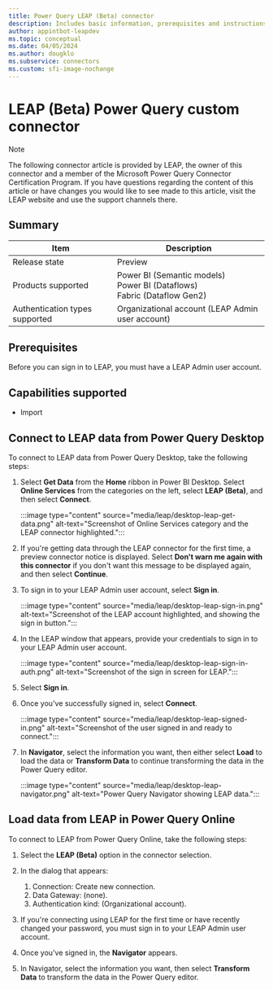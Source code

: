 ```yaml
---
title: Power Query LEAP (Beta) connector
description: Includes basic information, prerequisites and instructions on how to connect to your LEAP data.
author: appintbot-leapdev
ms.topic: conceptual
ms.date: 04/05/2024
ms.author: dougklo
ms.subservice: connectors
ms.custom: sfi-image-nochange
---
```


# LEAP (Beta) Power Query custom connector

> [!NOTE]
> The following connector article is provided by LEAP, the owner of this connector and a member of the Microsoft Power Query Connector Certification Program. If you have questions regarding the content of this article or have changes you would like to see made to this article, visit the LEAP website and use the support channels there.

## Summary

| Item | Description |
| ------- | ------------|
|Release state | Preview |
| Products supported | Power BI (Semantic models)<br/>Power BI (Dataflows)<br/>Fabric (Dataflow Gen2) |
| Authentication types supported | Organizational account (LEAP Admin user account) |

## Prerequisites

Before you can sign in to LEAP, you must have a LEAP Admin user account.

## Capabilities supported

* Import

## Connect to LEAP data from Power Query Desktop

To connect to LEAP data from Power Query Desktop, take the following steps:

1. Select **Get Data** from the **Home** ribbon in Power BI Desktop. Select **Online Services** from the categories on the left, select **LEAP (Beta)**, and then select **Connect**.

   :::image type="content" source="media/leap/desktop-leap-get-data.png" alt-text="Screenshot of Online Services category and the LEAP connector highlighted.":::

1. If you're getting data through the LEAP connector for the first time, a preview connector notice is displayed. Select **Don't warn me again with this connector** if you don't want this message to be displayed again, and then select **Continue**.

1. To sign in to your LEAP Admin user account, select **Sign in**.

   :::image type="content" source="media/leap/desktop-leap-sign-in.png" alt-text="Screenshot of the LEAP account highlighted, and showing the sign in button.":::

1. In the LEAP window that appears, provide your credentials to sign in to your LEAP Admin user account.

   :::image type="content" source="media/leap/desktop-leap-sign-in-auth.png" alt-text="Screenshot of the sign in screen for LEAP.":::

1. Select **Sign in**.

1. Once you've successfully signed in, select **Connect**.

   :::image type="content" source="media/leap/desktop-leap-signed-in.png" alt-text="Screenshot of the user signed in and ready to connect.":::

1. In **Navigator**, select the information you want, then either select **Load** to load the data or **Transform Data** to continue transforming the data in the Power Query editor.

   :::image type="content" source="media/leap/desktop-leap-navigator.png" alt-text="Power Query Navigator showing LEAP data.":::

## Load data from LEAP in Power Query Online

To connect to LEAP from Power Query Online, take the following steps:

1. Select the **LEAP (Beta)** option in the connector selection.

1. In the dialog that appears:
   1. Connection: Create new connection.
   1. Data Gateway: (none).
   1. Authentication kind: (Organizational account).

1. If you're connecting using LEAP for the first time or have recently changed your password, you must sign in to your LEAP Admin user account.

1. Once you've signed in, the **Navigator** appears.

1. In Navigator, select the information you want, then select **Transform Data** to transform the data in the Power Query editor.
